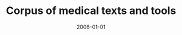 ---
# Documentation: https://wowchemy.com/docs/managing-content/

title: Corpus of medical texts and tools
subtitle: ''
summary: ''
authors:
- Grzegorz Godlewski
- piasecki
- Jerzy Pejcz
tags: []
categories: []
date: '2006-01-01'
lastmod: 2022-10-07T05:09:31Z
featured: false
draft: false

# Featured image
# To use, add an image named `featured.jpg/png` to your page's folder.
# Focal points: Smart, Center, TopLeft, Top, TopRight, Left, Right, BottomLeft, Bottom, BottomRight.
image:
  caption: ''
  focal_point: ''
  preview_only: false

# Projects (optional).
#   Associate this post with one or more of your projects.
#   Simply enter your project's folder or file name without extension.
#   E.g. `projects = ["internal-project"]` references `content/project/deep-learning/index.md`.
#   Otherwise, set `projects = []`.
projects: []
publishDate: '2022-10-07T05:09:30.369586Z'
publication_types:
- '1'
abstract: ''
publication: '*Medical informatics & technology. MIT 2006. Proceedings of the 11th
  conference, Wisła-Malinka, September 25-27, 2006*'
---